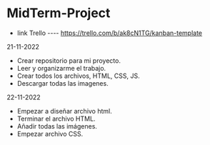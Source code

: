# MidTerm-Project

- link Trello ---- https://trello.com/b/ak8cN1TG/kanban-template

21-11-2022

- Crear repositorio para mi proyecto.
- Leer y organizarme el trabajo.
- Crear todos los archivos, HTML, CSS, JS.
- Descargar todas las imagenes.

22-11-2022

- Empezar a diseñar archivo html.
- Terminar el archivo HTML.
- Añadir todas las imágenes.
- Empezar archivo CSS.
